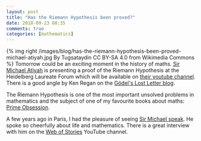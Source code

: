 ```yaml
---
layout: post
title: "Has the Riemann Hypothesis been proved?"
date: 2018-09-23 08:35
comments: true
categories: [mathematics]
---
```

{% img right /images/blog/has-the-riemann-hypothesis-been-proved-michael-atiyah.jpg By Tugsataydin CC BY-SA 4.0 from Wikimedia Commons %}
Tomorrow could be an exciting moment in the history of maths. [Sir Michael Atiyah](https://en.wikipedia.org/wiki/Michael_Atiyah) is presenting a proof of the Riemann Hypothesis at the Heidelberg Laureate Forum which will be available on [their youtube channel](https://www.youtube.com/user/LaureateForum). There is a good angle by Ken Regan on the [Gödel's Lost Letter blog](https://rjlipton.wordpress.com/2018/09/21/the-specter-of-simpler-proofs/).

The Riemann Hypothesis is one of the most important unsolved problems in mathematics and the subject of one of my favourite books about maths: [Prime Obsession](https://www.amazon.com/Prime-Obsession-Bernhard-Greatest-Mathematics/dp/0452285259).

A few years ago in Paris, I had the pleasure of seeing [Sir Michael speak](/an-afternoon-with-two-fields-medallists). He spoke so cheerfully about life and mathematics. There is a great interview with him on the [Web of Stories](https://www.youtube.com/playlist?list=PLVV0r6CmEsFzjttuP9WTFDzu0oAOJBM_3) YouTube channel.